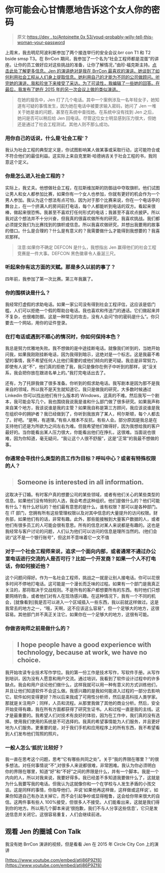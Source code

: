 # 你可能会心甘情愿地告诉这个女人你的密码

> 原文:[https://dev . to/Antoinette 0x 53/youd-probably-willy-tell-this-woman-your-password](https://dev.to/antoinette0x53/youd-probably-willingly-tell-this-woman-your-password)

上周末，我去明尼阿波利斯参加了两个接连举行的安全会议:brr con T1 和 T2 bside smsp T3。在 BrrCon 期间，我参加了一个名为“社会工程师都是混蛋”的讲座。让你的员工做好应对这些挑战的准备，让你了解情况，”由珍·福克斯主持。[点击此处了解更多信息。Jen 的演讲绝对是我在 BrrCon 最喜欢的演讲。她谈到了如何利用社会工程从人们身上提取信息。她利用自己的才能为不同的公司做顾问。听完她的演讲，我和珍坐下来接受了采访。为了可读性，我编辑了一些她的回答。在最后，我发布了她在 2015 年的另一次会议上做的类似演讲。](http://brrcon.com/social-engineers-are-jerks/)

> 在她的报告中，Jen 打了几个电话。其中一个案例涉及一名年轻女子，她知道有可疑的事情发生，因为她在电话中被要求输入密码，她问了 Jen 一堆关于她是谁的问题，甚至在系统中查找她。在系统中没有找到 Jen 之后，她问是否可以稍后给 Jen 回电话。尽管这位女士明显感到压力很大，但她还是通过了社会工程测试。其他人则不那么成功。

### 用你自己的话说，什么是‘社会工程’？

我认为社会工程的典型定义是，你试图影响某人做某事或采取行动，这可能符合或不符合他们的最佳利益。这实际上来自克里斯·哈德纳吉关于社会工程的书，我同意这个定义。

### 你是怎么进入社会工程的？

实际上，我丈夫。他想做社会工程，在拉斯维加斯的防御战中夺取旗帜。他们试图让男人和女人都参加比赛，如果你有一个女人也参加，你就有更好的机会作为一个男人参加。我认为这个想法有点可怕，因为对于那个比赛来说，你在一个电话亭的舞台上，在一个挤满人的房间前打电话，每个人都能听到电话的双方。看起来很棒，做起来很恐怖。我甚至不喜欢打任何形式的电话；我甚至不喜欢点披萨。所以我对这个想法并不十分兴奋，但我真的很喜欢做所有的研究，我喜欢挑战。我们都必须提交我们为比赛找到的旗帜或信息。所以我喜欢做研究，并想出我要用的故事的借口。什么是合理的？什么是有意义的？我需要做什么才能得到我想要的？我喜欢那样。

> 注意:如果你不确定 DEFCON 是什么，我想指出 Jen 赢得他们的社会工程竞赛是一件大事。DEFCON 黑色徽章令人垂涎三尺。

### 听起来你有这方面的天赋。那是多久以前的事了？

四年前，我参加了第一次比赛。第三年我赢了。

### 你的围棋诀是什么？

我经常打虚假的求助电话。如果一家公司没有得到社会工程评估，这应该是低门槛，人们可以拒绝一个假的帮助台电话。我也喜欢和传送门的通话。它们做起来并不复杂，也很难防御。这是一种常见的攻击，没有人会问“你的密码是什么”。你只要去一个网站，用你的证件登录。

### 在打电话或遇到不顺心的情况时，你如何保持本色？

我总是努力优雅地失败。我不想做的是中途挂断电话。就像我们听到的，当她开始问我，如果我刚刚挂断电话，因为我得到暗示，这绝对是一个标志。这是我最不希望的事情，我不希望任何人比他们需要的或他们倾向的更可疑。我总是非常努力，即使有人说“不”，他们真的拒绝了我，我只是像你在例子中听到的那样，说“没关系，我会把你放在跟进名单上的。”我打完电话出去了。

还有，为了托辞我做了很多准备。你听到的假求助电话。我写剧本是因为那不是我来自的领域，所以我不是天生就知道它。我只是做我的研究，大多数时候通过 Linkedin 你可以找出他们有什么版本的 Windows，这真的不难。然后我写一个剧本，我可能会写几个。我也围绕我说我是谁和什么部门做了很多研究。如果我声称来自某个地方，我该说谁是我的主管？如果我自称是第三方顾问，我应该说谁是我在组织中的拥护者？我已经做到了，你听到我放弃了某人，柯尔斯顿，每个人都去了。好吧。“是啊，有道理。”有些人根本不反抗，有些人会。部分原因是我总是在支持他们还是为所欲为之间左右为难。但我希望他们做得好，因为我想给我的客户最好的。当你能看出某人压力很大，你能看出他们在挣扎，这很难。当面说也很难，因为你知道，毫无疑问，“我让这个人很不舒服”，这是“正常”的我最不想做的事。

### 你通常会寻找什么类型的员工作为目标？呼叫中心？或者有特殊权限的人？

> ## Someone is interested in all information.

这取决于订婚。有时客户真的想要公司的某些领域，或者有他们关心的某些类型的信息。如果他们没有特别的人选，我会考虑这种组织。他们是做什么的？他们可能有什么？有什么好玩的？他们最有意思的是什么，谁有权限？那可以是各种部门。在 IT 部门，您拥有所有这些管理权限以及对其中信息的大量提升的访问权限。财务部，如果他们有的话，非常有趣。此外，那些能接触到大量客户数据的人，或者他们有很多员工的人可能会很有意思。所有的信息对某人来说都是有趣的。这也是我经常与客户讨论的问题，人们认为他们可以访问的信息是理所当然的。(他们会说)“这不是一个银行账号”，但这并不意味着它一文不值

### 对于一个社会工程师来说，追求一个面向内部，或者通常不通过办公室电话进行交流的人是否可行？比如一个开发商？如果一个人不打电话，你如何接近他？

这个问题问得好。作为一名社会工程师，挑战之一就是让别人接电话。你可以花很多时间不停地打电话。这可能是一个漫长而乏味的过程。如果有一个部门是我真正关注的，那将取决于交战规则。不是所有的客户都想要所有的东西。有时他们只想要网络钓鱼，或者他们对有人在现场感兴趣。在这种情况下，我有一个不同的机会，[就像看到]我是否可以进入一个区域插入一些东西，我以前就这样做过。这是我常去的地方之一，“哦，天啊，这不应该这么容易”，但一个足够大的地方，这很容易。其他部门并不真正关注它。如果你在一个足够大的地方，这很有可能。

### 你做咨询师之前是做什么的？

> ## I hope people have a good experience with technology, because at work, we have no choice.

我开始攻读专业技术写作学位。我的第一份工作是技术写作，写软件手册。从写作到培训，因为没有人愿意和用户交流。通过培训，我看到了软件设计过程中的许多缺点。我会和用户谈论他们做什么，这样我就可以用一种有意义的方式训练他们，并且让他们知道软件不会这么做。我感兴趣的是我如何能进入过程的一部分去影响它。软件如何变得更好？所以后来我成了可用性分析师，然后是高科技人类学家。那就是关注用户；同样，人员和流程。从那里我做了其他的商业分析。然后，安全开始变得有趣，我在所有方面都获得了研究生证书。人和过程一直是我的主线。这才是最重要的。我希望人们对技术有良好的体验，因为在工作中，我们真的没有选择。使用我们使用的系统是不可选择的。我真的希望事情能为人们服务，并且更好地为人们服务。更重要的是，对于我们手机和应用程序上的所有东西，我不希望看到人们发布他们驾照的照片。

### 一般人怎么‘抵抗’比较好？

我一直在思考这个问题，思考“它有哪些共同之处”。关于“我的界限在哪里？”的很多想法。对任何事情说“不”,对很多人来说都很难，非常困难。我认为你必须明白你的界限在哪里，知道“好”和“不好”之间的界限是什么，并有一个脚本。我是一个内向的人，所以对我来说，我要好得多。我已经差不多知道我要做什么了，这就是为什么我要写我的电话。但我认为这就像你和一个在学校与人发生矛盾的小孩交谈。这是同样的事情，你指导他们，并说'如果他再这样做，这样做或这样说'。如果你知道自己有办法关掉它，而不会引起争吵或显得粗鲁，这会给你带来很大的自信。这两件事有些人 100%接受，但很多人不接受。人们能看出来，这就是我们得到你的地方。所以用几个脚本来说‘很抱歉，我们不与人分享这些信息’，它只是发送信息并关闭它。这很容易重复，人们会继续前进。

## 观看 Jen 的圈城 Con Talk

我没有她 BrrCon 演讲的视频，但是看看 Jen 在 2015 年 Circle City Con 上的演讲

[https://www.youtube.com/embed/atlj86P9Zf8](https://www.youtube.com/embed/atlj86P9Zf8)